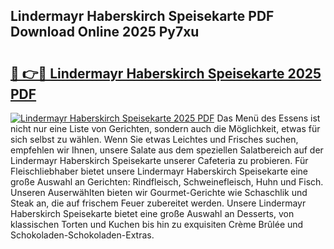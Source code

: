 ## Lindermayr Haberskirch Speisekarte PDF Download Online 2025 Py7xu

# <h2><a href="http://gc6iho.nevu.top/?p=Lindermayr+Haberskirch+Speisekarte">🔗 👉🔴 Lindermayr Haberskirch Speisekarte 2025 PDF</a></h2>

[![Lindermayr Haberskirch Speisekarte 2025 PDF](https://i.imgur.com/dBaPXMq.png)](http://gc6iho.nevu.top/?p=Lindermayr+Haberskirch+Speisekarte)
Das Menü des Essens ist nicht nur eine Liste von Gerichten, sondern auch die Möglichkeit, etwas für sich selbst zu wählen. Wenn Sie etwas Leichtes und Frisches suchen, empfehlen wir Ihnen, unsere Salate aus dem speziellen Salatbereich auf der Lindermayr Haberskirch Speisekarte unserer Cafeteria zu probieren. Für Fleischliebhaber bietet unsere Lindermayr Haberskirch Speisekarte eine große Auswahl an Gerichten: Rindfleisch, Schweinefleisch, Huhn und Fisch. Unseren Auserwählten bieten wir Gourmet-Gerichte wie Schaschlik und Steak an, die auf frischem Feuer zubereitet werden. Unsere Lindermayr Haberskirch Speisekarte bietet eine große Auswahl an Desserts, von klassischen Torten und Kuchen bis hin zu exquisiten Crème Brûlée und Schokoladen-Schokoladen-Extras.
